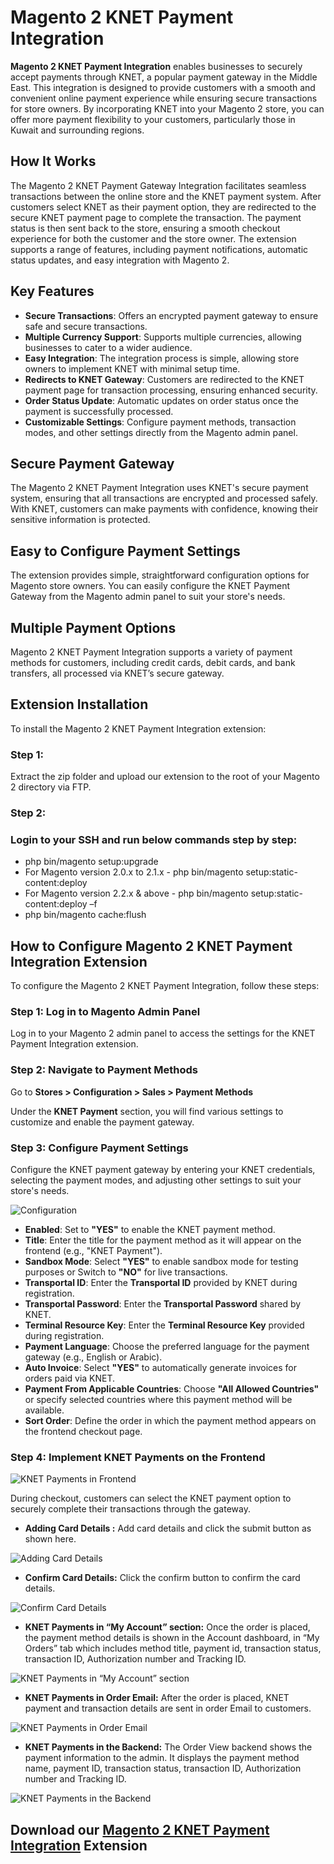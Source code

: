 # **Magento 2 KNET Payment Integration**

**Magento 2 KNET Payment Integration** enables businesses to securely accept payments through KNET, a popular payment gateway in the Middle East. This integration is designed to provide customers with a smooth and convenient online payment experience while ensuring secure transactions for store owners. By incorporating KNET into your Magento 2 store, you can offer more payment flexibility to your customers, particularly those in Kuwait and surrounding regions.

## **How It Works**

The Magento 2 KNET Payment Gateway Integration facilitates seamless transactions between the online store and the KNET payment system. After customers select KNET as their payment option, they are redirected to the secure KNET payment page to complete the transaction. The payment status is then sent back to the store, ensuring a smooth checkout experience for both the customer and the store owner. The extension supports a range of features, including payment notifications, automatic status updates, and easy integration with Magento 2\.

## **Key Features**

* **Secure Transactions**: Offers an encrypted payment gateway to ensure safe and secure transactions.  
* **Multiple Currency Support**: Supports multiple currencies, allowing businesses to cater to a wider audience.  
* **Easy Integration**: The integration process is simple, allowing store owners to implement KNET with minimal setup time.  
* **Redirects to KNET Gateway**: Customers are redirected to the KNET payment page for transaction processing, ensuring enhanced security.  
* **Order Status Update**: Automatic updates on order status once the payment is successfully processed.  
* **Customizable Settings**: Configure payment methods, transaction modes, and other settings directly from the Magento admin panel.

## **Secure Payment Gateway**

The Magento 2 KNET Payment Integration uses KNET's secure payment system, ensuring that all transactions are encrypted and processed safely. With KNET, customers can make payments with confidence, knowing their sensitive information is protected.

## **Easy to Configure Payment Settings**

The extension provides simple, straightforward configuration options for Magento store owners. You can easily configure the KNET Payment Gateway from the Magento admin panel to suit your store's needs.

## **Multiple Payment Options**

Magento 2 KNET Payment Integration supports a variety of payment methods for customers, including credit cards, debit cards, and bank transfers, all processed via KNET’s secure gateway.

## **Extension Installation**

To install the Magento 2 KNET Payment Integration extension:

### **Step 1:**

Extract the zip folder and upload our extension to the root of your Magento 2 directory via FTP.

### **Step 2:**

### Login to your SSH and run below commands step by step:

* php bin/magento setup:upgrade  
* For Magento version 2.0.x to 2.1.x \- php bin/magento setup:static-content:deploy  
* For Magento version 2.2.x & above \- php bin/magento setup:static-content:deploy –f  
* php bin/magento cache:flush

## **How to Configure Magento 2 KNET Payment Integration Extension**

To configure the Magento 2 KNET Payment Integration, follow these steps:

### **Step 1: Log in to Magento Admin Panel**

Log in to your Magento 2 admin panel to access the settings for the KNET Payment Integration extension.

### **Step 2: Navigate to Payment Methods**

Go to **Stores \> Configuration \> Sales \> Payment Methods**

Under the **KNET Payment** section, you will find various settings to customize and enable the payment gateway.

### **Step 3: Configure Payment Settings**

Configure the KNET payment gateway by entering your KNET credentials, selecting the payment modes, and adjusting other settings to suit your store's needs.

![Configuration](https://github.com/user-attachments/assets/893fab50-377d-4232-92fc-bc302da066d8)

* **Enabled**: Set to **"YES"** to enable the KNET payment method.  
* **Title**: Enter the title for the payment method as it will appear on the frontend (e.g., "KNET Payment").  
* **Sandbox Mode**: Select **"YES"** to enable sandbox mode for testing purposes or Switch to **"NO"** for live transactions.  
* **Transportal ID**: Enter the **Transportal ID** provided by KNET during registration.  
* **Transportal Password**: Enter the **Transportal Password** shared by KNET.  
* **Terminal Resource Key**: Enter the **Terminal Resource Key** provided during registration.  
* **Payment Language**: Choose the preferred language for the payment gateway (e.g., English or Arabic).  
* **Auto Invoice**: Select **"YES"** to automatically generate invoices for orders paid via KNET.  
* **Payment From Applicable Countries**: Choose **"All Allowed Countries"** or specify selected countries where this payment method will be available.  
* **Sort Order**: Define the order in which the payment method appears on the frontend checkout page.

### **Step 4: Implement KNET Payments on the Frontend**

![KNET Payments in Frontend](https://github.com/user-attachments/assets/aa212904-04a2-4bfd-9b3d-85b0bdd266ec)

During checkout, customers can select the KNET payment option to securely complete their transactions through the gateway.

* **Adding Card Details :** Add card details and click the submit button as shown here.

![Adding Card Details](https://github.com/user-attachments/assets/a7c30667-105c-4718-b970-20593f2ae9d6)

* **Confirm Card Details:** Click the confirm button to confirm the card details.

![Confirm Card Details](https://github.com/user-attachments/assets/a0b823b2-85ca-42b1-9ac7-80a18c3ab9fc)

* **KNET Payments in “My Account” section:** Once the order is placed, the payment method details is shown in the Account dashboard, in “My Orders” tab which includes method title, payment id, transaction status, transaction ID, Authorization number and Tracking ID.

![KNET Payments in “My Account” section](https://github.com/user-attachments/assets/48ae022d-30f8-4442-8224-35a946e8d72d)

* **KNET Payments in Order Email:** After the order is placed, KNET payment and transaction details are sent in order Email to customers.

![KNET Payments in Order Email](https://github.com/user-attachments/assets/072a79ed-42e1-4256-babe-28ec77e6d2e0)

* **KNET Payments in the Backend:** The Order View backend shows the payment information to the admin. It displays the payment method name, payment ID, transaction status, transaction ID, Authorization number and Tracking ID.

![KNET Payments in the Backend](https://github.com/user-attachments/assets/e054f484-c96e-4095-9b8f-738e3a993373)

## Download our [Magento 2 KNET Payment Integration](https://meetanshi.com/magento-2-knet-payment-gateway-integration.html) Extension

